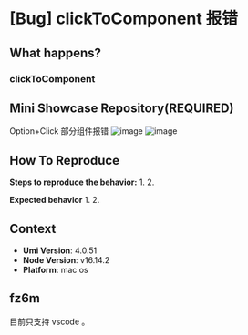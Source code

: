 # [Bug] clickToComponent 报错

<!--
感谢您向我们反馈问题，为了高效的解决问题，我们期望你能提供以下信息：
-->

## What happens?

### clickToComponent

## Mini Showcase Repository(REQUIRED)

Option+Click 部分组件报错
![image](https://user-images.githubusercontent.com/23697313/222066225-81c6d3d7-11ee-4c10-8461-e68212733552.png)
![image](https://user-images.githubusercontent.com/23697313/222066271-47894710-a797-4a32-8984-2e42826d90f1.png)

<!-- 为节约大家的时间，无复现步骤的 ISSUE 会被关闭，提供之后再 REOPEN -->
<!-- YOUR_REPOSITORY_URL on github or stackbliz -->

## How To Reproduce

**Steps to reproduce the behavior:** 1. 2.

**Expected behavior** 1. 2.

<!-- 请提供复现链接/步骤，错误日志以及相关配置 -->

## Context

- **Umi Version**: 4.0.51
- **Node Version**: v16.14.2
- **Platform**: mac os

## fz6m

目前只支持 vscode 。
